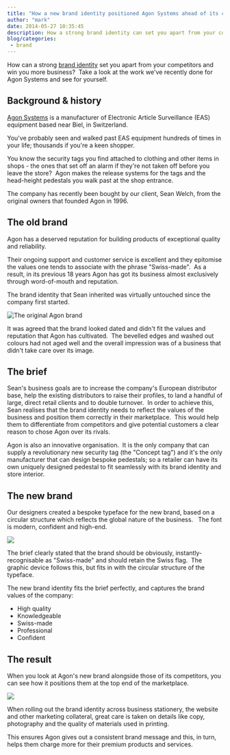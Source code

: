 ```yaml
---
title: "How a new brand identity positioned Agon Systems ahead of its competitors"
author: "mark"
date: 2014-05-27 10:35:45
description: How a strong brand identity can set you apart from your competitors and win you more business.
blog/categories: 
 - brand
---
```


How can a strong [brand identity](http://www.tomango.co.uk/creates/brand/) set you apart from your competitors and win you more business?  Take a look at the work we've recently done for Agon Systems and see for yourself.

## Background &amp; history

[Agon Systems](http://www.tomango.co.uk/created/agon-systems/) is a manufacturer of Electronic Article Surveillance (EAS) equipment based near Biel, in Switzerland.

You've probably seen and walked past EAS equipment hundreds of times in your life; thousands if you're a keen shopper.

You know the security tags you find attached to clothing and other items in shops - the ones that set off an alarm if they're not taken off before you leave the store?  Agon makes the release systems for the tags and the head-height pedestals you walk past at the shop entrance.

The company has recently been bought by our client, Sean Welch, from the original owners that founded Agon in 1996.

## The old brand

Agon has a deserved reputation for building products of exceptional quality and reliability.

Their ongoing support and customer service is excellent and they epitomise the values one tends to associate with the phrase "Swiss-made".  As a result, in its previous 18 years Agon has got its business almost exclusively through word-of-mouth and reputation.

The brand identity that Sean inherited was virtually untouched since the company first started.

![](images/blog/agon-old-logo.jpg "The original Agon brand")

It was agreed that the brand looked dated and didn't fit the values and reputation that Agon has cultivated.  The bevelled edges and washed out colours had not aged well and the overall impression was of a business that didn't take care over its image.

## The brief

Sean's business goals are to increase the company's European distributor base, help the existing distributors to raise their profiles, to land a handful of large, direct retail clients and to double turnover.  In order to achieve this, Sean realises that the brand identity needs to reflect the values of the business and position them correctly in their marketplace.  This would help them to differentiate from competitors and give potential customers a clear reason to chose Agon over its rivals.

Agon is also an innovative organisation.  It is the only company that can supply a revolutionary new security tag (the "Concept tag") and it's the only manufacturer that can design bespoke pedestals; so a retailer can have its own uniquely designed pedestal to fit seamlessly with its brand identity and store interior.

## The new brand

Our designers created a bespoke typeface for the new brand, based on a circular structure which reflects the global nature of the business.   The font is modern, confident and high-end.

![](images/blog/agon.png)

The brief clearly stated that the brand should be obviously, instantly-recognisable as "Swiss-made" and should retain the Swiss flag.  The graphic device follows this, but fits in with the circular structure of the typeface.

The new brand identity fits the brief perfectly, and captures the brand values of the company:

- High quality
- Knowledgeable
- Swiss-made
- Professional
- Confident



## The result

When you look at Agon's new brand alongside those of its competitors, you can see how it positions them at the top end of the marketplace.

![](images/blog/agon-alongside-competitors.png)

When rolling out the brand identity across business stationery, the website and other marketing collateral, great care is taken on details like copy, photography and the quality of materials used in printing.

This ensures Agon gives out a consistent brand message and this, in turn, helps them charge more for their premium products and services.


